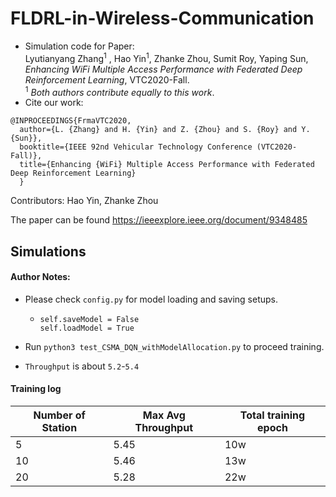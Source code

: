 # FLDRL-in-Wireless-Communication
- Simulation code for Paper:  
Lyutianyang Zhang<sup>1</sup>
, Hao Yin<sup>1</sup>, Zhanke Zhou, Sumit Roy, Yaping Sun, *Enhancing WiFi Multiple Access Performance with Federated Deep Reinforcement Learning*, VTC2020-Fall.  
<sup>1</sup> *Both authors contribute equally to this work*.  
- Cite our work:
```
@INPROCEEDINGS{FrmaVTC2020,
  author={L. {Zhang} and H. {Yin} and Z. {Zhou} and S. {Roy} and Y. {Sun}},
  booktitle={IEEE 92nd Vehicular Technology Conference (VTC2020-Fall)}, 
  title={Enhancing {WiFi} Multiple Access Performance with Federated Deep Reinforcement Learning}
  }
```
Contributors: Hao Yin, Zhanke Zhou

The paper can be found https://ieeexplore.ieee.org/document/9348485



## Simulations

#### Author Notes:
- Please check `config.py` for model loading and saving setups.

  - ```
    self.saveModel = False
    self.loadModel = True
    ```

- Run `python3 test_CSMA_DQN_withModelAllocation.py` to proceed training.

- `Throughput` is about `5.2`-`5.4`

#### Training log

| Number of Station | Max Avg Throughput | Total training epoch |
| ----------------- | ------------------ | -------------------- |
| 5                 | 5.45               | 10w                  |
| 10                | 5.46               | 13w                  |
| 20                | 5.28               | 22w                  |

